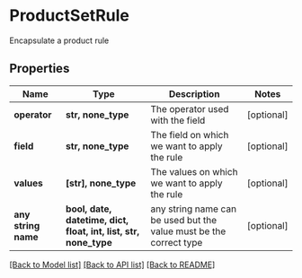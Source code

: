 # ProductSetRule

Encapsulate a product rule

## Properties
Name | Type | Description | Notes
------------ | ------------- | ------------- | -------------
**operator** | **str, none_type** | The operator used with the field | [optional] 
**field** | **str, none_type** | The field on which we want to apply the rule | [optional] 
**values** | **[str], none_type** | The values on which we want to apply the rule | [optional] 
**any string name** | **bool, date, datetime, dict, float, int, list, str, none_type** | any string name can be used but the value must be the correct type | [optional]

[[Back to Model list]](../README.md#documentation-for-models) [[Back to API list]](../README.md#documentation-for-api-endpoints) [[Back to README]](../README.md)


